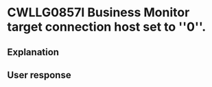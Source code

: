# CWLLG0857I Business Monitor target connection host set to ''0''.

## Explanation

## User response